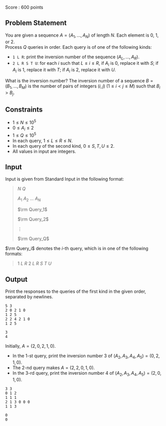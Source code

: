 Score : $600$ points

## Problem Statement

You are given a sequence $A=(A_1,\ldots,A_N)$ of length $N$.  Each element is $0$, $1$, or $2$.<br>
Process $Q$ queries in order.  Each query is of one of the following kinds:

- `1 L R`: print the inversion number of the sequence $(A_L,\ldots,A_R)$.
- `2 L R S T U`: for each $i$ such that $L\leq i \leq R$, if $A_i$ is $0$, replace it with $S$; if $A_i$ is $1$, replace it with $T$; if $A_i$ is $2$, replace it with $U$.

What is the inversion number?
The inversion number of a sequence $B = (B_1, \ldots, B_M)$ is the number of pairs of integers $(i, j)$ $(1 \leq i < j \leq M)$ such that $B_i > B_j$.

## Constraints

- $1 \leq N \leq 10^5$
- $0 \leq A_i \leq 2$
- $1\leq Q\leq 10^5$
- In each query, $1\leq L \leq R \leq N$.
- In each query of the second kind, $0\leq S,T,U \leq 2$.
- All values in input are integers.

## Input

Input is given from Standard Input in the following format:

> $N$ $Q$
> 
> $A_1$ $A_2$ $\ldots$ $A_N$
> 
> $\rm Query_1$
> 
> $\rm Query_2$
> 
> $\vdots$
> 
> $\rm Query_Q$

$\rm Query_i$ denotes the $i$-th query, which is in one of the following formats:

> $1$ $L$ $R$
> $2$ $L$ $R$ $S$ $T$ $U$

## Output

Print the responses to the queries of the first kind in the given order, separated by newlines.

```input1
5 3
2 0 2 1 0
1 2 5
2 2 4 2 1 0
1 2 5
```

```output1
3
4
```

Initially, $A=(2,0,2,1,0)$.

- In the $1$-st query, print the inversion number $3$ of $(A_2,A_3,A_4,A_5)=(0,2,1,0)$.
- The $2$-nd query makes $A=(2,2,0,1,0)$.
- In the $3$-rd query, print the inversion number $4$ of $(A_2,A_3,A_4,A_5)=(2,0,1,0)$.

```input2
3 3
0 1 2
1 1 1
2 1 3 0 0 0
1 1 3
```

```output2
0
0
```